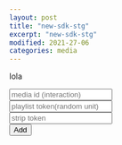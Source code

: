 ```yaml
---
layout: post
title: "new-sdk-stg"
excerpt: "new-sdk-stg"
modified: 2021-27-06
categories: media
---
```

lola
<script>
	const url = window.location.href;       
	const urlSplit = url.split( "?" );       
	const obj = { Title : "Apester debug", Url: urlSplit[0] + "?__APESTER_DEBUG__=true" };       
	history.pushState(obj, obj.Title, obj.Url);
</script>
<script async src="https://sdk.stg.apester.com/core.min.js"></script>
  <script>
    document.getElementById("subbut").addEventListener("click", function(e) {
    	const mediaIdInput = document.getElementById('mediaId'); 
	const mediaId = mediaIdInput.value.trim();
	const interactionTokenInput = document.getElementById('interactionToken');
	const interactionToken = interactionTokenInput.value.trim();
	const stripTokenInput = document.getElementById('stripToken');
	const stripToken = stripTokenInput.value.trim();
    	if(stripToken) {
    	  document.body.innerHTML += `<div
    	  class="apester-strip apester-element"
    	  is-mobile-only="false"
    	  data-fast-strip="false"
    	  strip-background="rgba(249,249,249,100)"
    	  data-channel-tokens=${stripToken}
    	  header-font-size="80"
    	  header-font-family="BebasNeue"
    	  header-font-weight="700"
    	  item-text-color="black"
    	  header-font-color="rgba(204,0,51,0.2)"
    	  header-ltr="true"
    	  item-shape="square"
    	  item-has-shadow="false"
    	  item-size="small"
    	  header-text="what are you looking?"
    	  ></div>`;
    	}
    	if(mediaId) {
    	  document.body.innerHTML += `<div style="margin-top: 30px" class="apester-media" data-media-id=${mediaId} 	height="512"></div>`;
    	}
    	if (interactionToken) {
    	  document.body.innerHTML += `<interaction data-token=${interactionToken} data-context="true" data-tags="" 	data-fallback="false"></interaction>`
    	}
    });
    window.APESTER.reload();
  </script>

<body>
  <input 
	type="text" 
       	id="mediaId"
 	placeholder="media id (interaction)"
	/><br />
	<input 
	type="text" 
       	id="interactionToken"
 	placeholder="playlist token(random unit)"
	/><br />
	<input 
	type="text" 
       	id="stripToken"
 	placeholder="strip token"
	/><br />
<button id="subbut" type="button">Add</button>

</body>
  